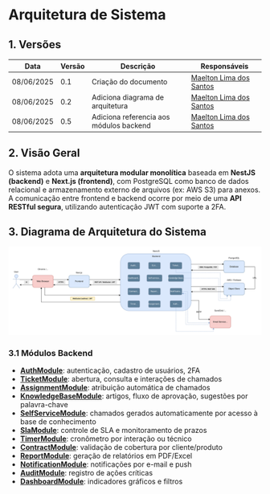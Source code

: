 # Arquitetura de Sistema

## 1. Versões

| Data       | Versão | Descrição                  | Responsáveis               |
|------------|--------|----------------------------|----------------------------|
| 08/06/2025 | 0.1    | Criação do documento       | [Maelton Lima dos Santos](https://github.com/Maelton) |
| 08/06/2025 | 0.2    | Adiciona diagrama de arquitetura | [Maelton Lima dos Santos](https://github.com/Maelton) |
| 08/06/2025 | 0.5    | Adiciona referencia aos módulos backend | [Maelton Lima dos Santos](https://github.com/Maelton) |

## 2. Visão Geral

O sistema adota uma **arquitetura modular monolítica** baseada em **NestJS (backend)** e **Next.js (frontend)**, com PostgreSQL como banco de dados relacional e armazenamento externo de arquivos (ex: AWS S3) para anexos. A comunicação entre frontend e backend ocorre por meio de uma **API RESTful segura**, utilizando autenticação JWT com suporte a 2FA.

## 3. Diagrama de Arquitetura do Sistema

[![](./images/system-architecture.drawio.svg)](./images/system-architecture.drawio.svg)

### 3.1 Módulos Backend 
- [**AuthModule**](./modules/auth-module.md): autenticação, cadastro de usuários, 2FA
- [**TicketModule**](./modules/ticket-module.md): abertura, consulta e interações de chamados
- [**AssignmentModule**](./modules/assignment-module.md): atribuição automática de chamados
- [**KnowledgeBaseModule**](./modules/knowledge-base-module.md): artigos, fluxo de aprovação, sugestões por palavra-chave
- [**SelfServiceModule**](./modules/selfservice-module.md): chamados gerados automaticamente por acesso à base de conhecimento
- [**SlaModule**](./modules/sla-module.md): controle de SLA e monitoramento de prazos
- [**TimerModule**](./modules/timer-module.md): cronômetro por interação ou técnico
- [**ContractModule**](./modules/contract-module.md): validação de cobertura por cliente/produto
- [**ReportModule**](./modules/report-module.md): geração de relatórios em PDF/Excel
- [**NotificationModule**](./modules/notification-module.md): notificações por e-mail e push
- [**AuditModule**](./modules/audit-module.md): registro de ações críticas
- [**DashboardModule**](./modules/dashboard-module.md): indicadores gráficos e filtros

<!-- ## 4. Modelo Entidade Relacionamento -->

<!-- ## 5. Diagrama de Classes -->
